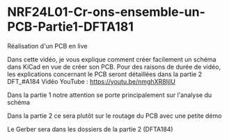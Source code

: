 # NRF24L01-Cr-ons-ensemble-un-PCB-Partie1-DFTA181
Réalisation d'un PCB en live

Dans cette vidéo, je vous explique comment créer facilement un schéma dans KiCad en vue de créer son PCB.
Pour des raisons de durée de vidéo, les explications concernant le PCB seront détaillées dans la partie 2 DFT_#A184
Vidéo YouTube : https://youtu.be/nmghXR8IjIU

Dans la partie 1 notre attention se porte principalement sur l'analyse du schéma

Dans la partie 2 ce sera plutôt sur le routage du PCB avec une petite démo 

Le Gerber sera dans les dossiers de la partie 2 (DFTA184)
